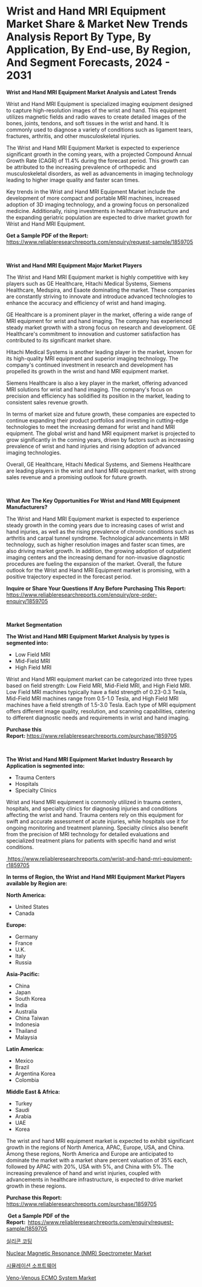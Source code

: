 <p><h1>Wrist and Hand MRI Equipment Market Share & Market New Trends Analysis Report By Type, By Application, By End-use, By Region, And Segment Forecasts, 2024 - 2031</h1></p><p><strong>Wrist and Hand MRI Equipment Market Analysis and Latest Trends</strong></p>
<p><p>Wrist and Hand MRI Equipment is specialized imaging equipment designed to capture high-resolution images of the wrist and hand. This equipment utilizes magnetic fields and radio waves to create detailed images of the bones, joints, tendons, and soft tissues in the wrist and hand. It is commonly used to diagnose a variety of conditions such as ligament tears, fractures, arthritis, and other musculoskeletal injuries.</p><p>The Wrist and Hand MRI Equipment Market is expected to experience significant growth in the coming years, with a projected Compound Annual Growth Rate (CAGR) of 11.4% during the forecast period. This growth can be attributed to the increasing prevalence of orthopedic and musculoskeletal disorders, as well as advancements in imaging technology leading to higher image quality and faster scan times.</p><p>Key trends in the Wrist and Hand MRI Equipment Market include the development of more compact and portable MRI machines, increased adoption of 3D imaging technology, and a growing focus on personalized medicine. Additionally, rising investments in healthcare infrastructure and the expanding geriatric population are expected to drive market growth for Wrist and Hand MRI Equipment.</p></p>
<p><strong>Get a Sample PDF of the Report:&nbsp;</strong> <a href="https://www.reliableresearchreports.com/enquiry/request-sample/1859705">https://www.reliableresearchreports.com/enquiry/request-sample/1859705</a></p>
<p>&nbsp;</p>
<p><strong>Wrist and Hand MRI Equipment Major Market Players</strong></p>
<p><p>The Wrist and Hand MRI Equipment market is highly competitive with key players such as GE Healthcare, Hitachi Medical Systems, Siemens Healthcare, Medspira, and Esaote dominating the market. These companies are constantly striving to innovate and introduce advanced technologies to enhance the accuracy and efficiency of wrist and hand imaging.</p><p>GE Healthcare is a prominent player in the market, offering a wide range of MRI equipment for wrist and hand imaging. The company has experienced steady market growth with a strong focus on research and development. GE Healthcare's commitment to innovation and customer satisfaction has contributed to its significant market share. </p><p>Hitachi Medical Systems is another leading player in the market, known for its high-quality MRI equipment and superior imaging technology. The company's continued investment in research and development has propelled its growth in the wrist and hand MRI equipment market. </p><p>Siemens Healthcare is also a key player in the market, offering advanced MRI solutions for wrist and hand imaging. The company's focus on precision and efficiency has solidified its position in the market, leading to consistent sales revenue growth. </p><p>In terms of market size and future growth, these companies are expected to continue expanding their product portfolios and investing in cutting-edge technologies to meet the increasing demand for wrist and hand MRI equipment. The global wrist and hand MRI equipment market is projected to grow significantly in the coming years, driven by factors such as increasing prevalence of wrist and hand injuries and rising adoption of advanced imaging technologies.</p><p>Overall, GE Healthcare, Hitachi Medical Systems, and Siemens Healthcare are leading players in the wrist and hand MRI equipment market, with strong sales revenue and a promising outlook for future growth.</p></p>
<p>&nbsp;</p>
<p><strong>What Are The Key Opportunities For Wrist and Hand MRI Equipment Manufacturers?</strong></p>
<p><p>The Wrist and Hand MRI Equipment market is expected to experience steady growth in the coming years due to increasing cases of wrist and hand injuries, as well as the rising prevalence of chronic conditions such as arthritis and carpal tunnel syndrome. Technological advancements in MRI technology, such as higher resolution images and faster scan times, are also driving market growth. In addition, the growing adoption of outpatient imaging centers and the increasing demand for non-invasive diagnostic procedures are fueling the expansion of the market. Overall, the future outlook for the Wrist and Hand MRI Equipment market is promising, with a positive trajectory expected in the forecast period.</p></p>
<p><strong>Inquire or Share Your Questions If Any Before Purchasing This Report:</strong> <a href="https://www.reliableresearchreports.com/enquiry/pre-order-enquiry/1859705">https://www.reliableresearchreports.com/enquiry/pre-order-enquiry/1859705</a></p>
<p>&nbsp;</p>
<p><strong>Market Segmentation</strong></p>
<p><strong>The Wrist and Hand MRI Equipment Market Analysis by types is segmented into:</strong></p>
<p><ul><li>Low Field MRI</li><li>Mid-Field MRI</li><li>High Field MRI</li></ul></p>
<p><p>Wrist and Hand MRI equipment market can be categorized into three types based on field strength: Low Field MRI, Mid-Field MRI, and High Field MRI. Low Field MRI machines typically have a field strength of 0.23-0.3 Tesla, Mid-Field MRI machines range from 0.5-1.0 Tesla, and High Field MRI machines have a field strength of 1.5-3.0 Tesla. Each type of MRI equipment offers different image quality, resolution, and scanning capabilities, catering to different diagnostic needs and requirements in wrist and hand imaging.</p></p>
<p><strong>Purchase this Report:&nbsp;</strong><a href="https://www.reliableresearchreports.com/purchase/1859705">https://www.reliableresearchreports.com/purchase/1859705</a></p>
<p>&nbsp;</p>
<p><strong>The Wrist and Hand MRI Equipment Market Industry Research by Application is segmented into:</strong></p>
<p><ul><li>Trauma Centers</li><li>Hospitals</li><li>Specialty Clinics</li></ul></p>
<p><p>Wrist and Hand MRI equipment is commonly utilized in trauma centers, hospitals, and specialty clinics for diagnosing injuries and conditions affecting the wrist and hand. Trauma centers rely on this equipment for swift and accurate assessment of acute injuries, while hospitals use it for ongoing monitoring and treatment planning. Specialty clinics also benefit from the precision of MRI technology for detailed evaluations and specialized treatment plans for patients with specific hand and wrist conditions.</p></p>
<p><a href="https://www.reliableresearchreports.com/wrist-and-hand-mri-equipment-r1859705">&nbsp;https://www.reliableresearchreports.com/wrist-and-hand-mri-equipment-r1859705</a></p>
<p><strong>In terms of Region, the Wrist and Hand MRI Equipment Market Players available by Region are:</strong></p>
<p>
    <p> <strong> North America: </strong>
        <ul>
            <li>United States</li>
            <li>Canada</li>
        </ul>
        </p> 
    <p> <strong> Europe: </strong>
        <ul>
            <li>Germany</li>
            <li>France</li>
            <li>U.K.</li>
            <li>Italy</li>
            <li>Russia</li>
        </ul>
        </p> 
    <p> <strong> Asia-Pacific: </strong>
        <ul>
            <li>China</li>
            <li>Japan</li>
            <li>South Korea</li>
            <li>India</li>
            <li>Australia</li>
            <li>China Taiwan</li>
            <li>Indonesia</li>
            <li>Thailand</li>
            <li>Malaysia</li>
        </ul>
        </p> 
    <p> <strong> Latin America: </strong>
        <ul>
            <li>Mexico</li>
            <li>Brazil</li>
            <li>Argentina Korea</li>
            <li>Colombia</li>
        </ul>
        </p> 
    <p> <strong> Middle East & Africa: </strong>
        <ul>
            <li>Turkey</li>
            <li>Saudi</li>
            <li>Arabia</li>
            <li>UAE</li>
            <li>Korea</li>
        </ul>
    </p>
    </p>
<p><p>The wrist and hand MRI equipment market is expected to exhibit significant growth in the regions of North America, APAC, Europe, USA, and China. Among these regions, North America and Europe are anticipated to dominate the market with a market share percent valuation of 35% each, followed by APAC with 20%, USA with 5%, and China with 5%. The increasing prevalence of hand and wrist injuries, coupled with advancements in healthcare infrastructure, is expected to drive market growth in these regions.</p></p>
<p><strong>Purchase this Report: </strong><a href="https://www.reliableresearchreports.com/purchase/1859705">https://www.reliableresearchreports.com/purchase/1859705</a></p>
<p>&nbsp;<strong>Get a Sample PDF of the Report:&nbsp;&nbsp;</strong><a href="https://www.reliableresearchreports.com/enquiry/request-sample/1859705">https://www.reliableresearchreports.com/enquiry/request-sample/1859705</a></p>
<p><strong></strong></p>
<p><p><a href="https://github.com/WilburKihn5676/Market-Research-Report-List-1/blob/main/660156947387.md">실리콘 코팅</a></p><p><a href="https://github.com/Sarissaschmalingtr6fz2739/Market-Research-Report-List-2/blob/main/nuclear-magnetic-resonance-nmr-spectrometer-market.md">Nuclear Magnetic Resonance (NMR) Spectrometer Market</a></p><p><a href="https://github.com/wallacBahrtyinger567686/Market-Research-Report-List-1/blob/main/377335047388.md">시뮬레이션 소프트웨어</a></p><p><a href="https://github.com/jodemen/Market-Research-Report-List-2/blob/main/veno-venous-ecmo-system-market.md">Veno-Venous ECMO System Market</a></p></p>